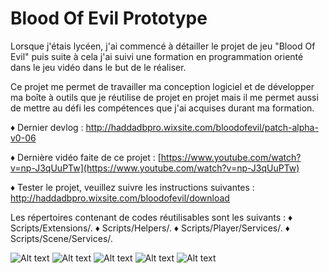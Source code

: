 # Blood Of Evil Prototype

Lorsque j'étais lycéen, j'ai commencé à détailler le projet de jeu "Blood Of Evil" puis suite à cela j'ai suivi une formation en programmation orienté dans le jeu vidéo dans le but de le réaliser.

Ce projet me permet de travailler ma conception logiciel et de développer ma boîte à outils que je réutilise de projet en projet mais il me permet aussi de mettre au défi les compétences que j'ai acquises durant ma formation.


♦ Dernier devlog : http://haddadbpro.wixsite.com/bloodofevil/patch-alpha-v0-06

♦ Dernière vidéo faite de ce projet : [https://www.youtube.com/watch?v=np-J3qUuPTw](https://www.youtube.com/watch?v=np-J3qUuPTw)

♦ Tester le projet, veuillez suivre les instructions suivantes : http://haddadbpro.wixsite.com/bloodofevil/download

Les répertoires contenant de codes réutilisables sont les suivants :
♦ Scripts/Extensions/.
♦ Scripts/Helpers/.
♦ Scripts/Player/Services/.
♦ Scripts/Scene/Services/.

![Alt text](http://i.imgur.com/1xOHdz8.jpg "Image en jeu.")
![Alt text](http://i.imgur.com/wmx5t6i.png "Animator du joueur.")
![Alt text](http://i.imgur.com/yGbcyqY.png "Le menu principal et ses sous menus.")
![Alt text](http://i.imgur.com/Avqs0am.jpg "Le menu d'édition des attributs et d'édition de fichier de langage.")
![Alt text](http://i.imgur.com/sCmyHzt.jpg "Arborescence de fichiers des scripts de l'application (370 scripts).")

